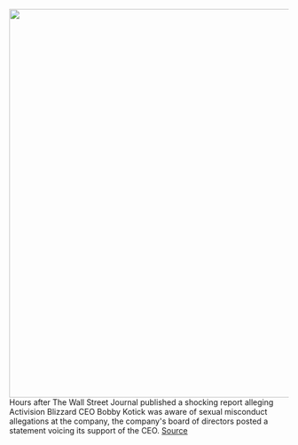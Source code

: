 <img src='https://cdn.vox-cdn.com/thumbor/mQvGDvh8jkzY5WP8yTiW01WJNHI=/0x0:2040x1360/1200x800/filters:focal(857x517:1183x843)/cdn.vox-cdn.com/uploads/chorus_image/image/70151046/acastro_210729_1777_blizzard_0004.0.jpg' width='700px' /><br/>
Hours after The Wall Street Journal published a shocking report alleging Activision Blizzard CEO Bobby Kotick was aware of sexual misconduct allegations at the company, the company's board of directors posted a statement voicing its support of the CEO.
<a href='https://www.theverge.com/2021/11/16/22785776/activision-blizzard-board-statement-ceo-bobby-kotick'> Source <a/>